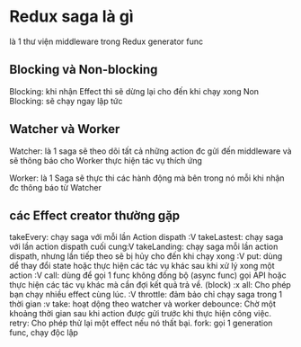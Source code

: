 # Redux saga là gì

là 1 thư viện middleware trong Redux generator func

## Blocking và Non-blocking
Blocking: khi nhận Effect thì sẽ dừng lại cho đến khi chạy xong
Non Blocking: sẽ chạy ngay lập tức

## Watcher và Worker

Watcher: là 1 saga sẽ theo dõi tất cả những action đc gửi đến middleware và sẽ thông báo cho Worker thực hiện tác vụ thích ứng

Worker: là 1 Saga sẽ thực thi các hành động mà bên trong nó mỗi khi nhận đc thông báo từ Watcher

## các Effect creator thường gặp

takeEvery: chạy saga với mỗi lần Action dispath :V
takeLastest: chạy saga với lần action dispath cuối cung:V
takeLanding: chạy saga mỗi lần action dispath, nhưng lần tiếp theo sẽ bị hủy cho đến khi chạy xong :V
put: dùng dể thay đổi state hoặc thực hiện các tác vụ khác sau khi xử lý xong một action :V
call: dùng để gọi 1 func không đồng bộ (async func) gọi API hoặc thực hiện các tác vụ khác mà cần đợi kết quả trả về. (block) :x
all: Cho phép bạn chạy nhiều effect cùng lúc. :V
throttle: đảm bảo chỉ chạy saga trong 1 thời gian :v
take: hoạt dộng theo watcher và worker
debounce: Chờ một khoảng thời gian sau khi action được gửi trước khi thực hiện công việc.
retry: Cho phép thử lại một effect nếu nó thất bại.
fork: gọi 1 generation func, chạy độc lập
